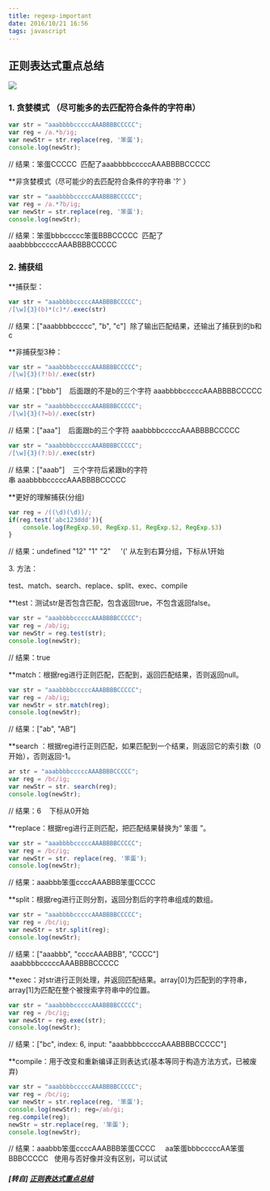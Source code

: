 ```yaml
---
title: regexp-important
date: 2016/10/21 16:56
tags: javascript
---
```


## 正则表达式重点总结

![](https://mmbiz.qpic.cn/mmbiz_jpg/0vF1DtfHb3EIqLmAuHfMbLCr6Ad3C6Gw0KGt7ykePwac4YibOQzae5qjqIRmrgQXN0iaRpCOaSGk565SlfbWrSpw/0?wx_fmt=jpeg)

### 1\. 贪婪模式 （尽可能多的去匹配符合条件的字符串）

```javascript
var str = "aaabbbbcccccAAABBBBCCCCC"; 
var reg = /a.*b/ig; 
var newStr = str.replace(reg, '笨蛋'); 
console.log(newStr);
```

// 结果：笨蛋CCCCC  匹配了aaabbbbcccccAAABBBBCCCCC

**非贪婪模式（尽可能少的去匹配符合条件的字符串 '?' ）

```javascript
var str = "aaabbbbcccccAAABBBBCCCCC"; 
var reg = /a.*?b/ig; 
var newStr = str.replace(reg, '笨蛋'); 
console.log(newStr); 
```

// 结果：笨蛋bbbccccc笨蛋BBBCCCCC  匹配了aaabbbbcccccAAABBBBCCCCC

### 2\. 捕获组

**捕获型：

```javascript
var str = "aaabbbbcccccAAABBBBCCCCC"; 
/[\w]{3}(b)*(c)*/.exec(str)
```

// 结果：\["aaabbbbccccc", "b", "c"\]  除了输出匹配结果，还输出了捕获到的b和c

**非捕获型3种：

```javascript
var str = "aaabbbbcccccAAABBBBCCCCC"; 
/[\w]{3}(?!b)/.exec(str) 
```

// 结果：\["bbb"\]    后面跟的不是b的三个字符 aaabbbbcccccAAABBBBCCCCC

```javascript
var str = "aaabbbbcccccAAABBBBCCCCC"; 
/[\w]{3}(?=b)/.exec(str) 
```

// 结果：\["aaa"\]    后面跟b的三个字符 aaabbbbcccccAAABBBBCCCCC

```javascript
var str = "aaabbbbcccccAAABBBBCCCCC"; 
/[\w]{3}(?:b)/.exec(str)
```

// 结果：\["aaab"\]    三个字符后紧跟b的字符串 aaabbbbcccccAAABBBBCCCCC

**更好的理解捕获(分组) 

```javascript
var reg = /((\d)(\d))/; 
if(reg.test('abc123ddd')){ 
    console.log(RegExp.$0, RegExp.$1, RegExp.$2, RegExp.$3) 
} 
```

// 结果：undefined "12" "1" "2"     '(' 从左到右算分组，下标从1开始

3\. 方法：

test、match、search、replace、split、exec、compile

**test：测试str是否包含匹配，包含返回true，不包含返回false。

```javascript
var str = "aaabbbbcccccAAABBBBCCCCC"; 
var reg = /ab/ig; 
var newStr = reg.test(str); 
console.log(newStr); 
```

// 结果：true

**match：根据reg进行正则匹配，匹配到，返回匹配结果，否则返回null。

```javascript
var str = "aaabbbbcccccAAABBBBCCCCC"; 
var reg = /ab/ig; 
var newStr = str.match(reg); 
console.log(newStr); 
```

// 结果：\["ab", "AB"\]

**search ：根据reg进行正则匹配，如果匹配到一个结果，则返回它的索引数（0开始），否则返回-1。 

```javascript
ar str = "aaabbbbcccccAAABBBBCCCCC"; 
var reg = /bc/ig; 
var newStr = str. search(reg); 
console.log(newStr); 
```

// 结果：6    下标从0开始

**replace：根据reg进行正则匹配，把匹配结果替换为“ 笨蛋 ”。

```javascript
var str = "aaabbbbcccccAAABBBBCCCCC"; 
var reg = /bc/ig; 
var newStr = str. replace(reg, '笨蛋'); 
console.log(newStr); 
```

// 结果：aaabbb笨蛋ccccAAABBB笨蛋CCCC

**split：根据reg进行正则分割，返回分割后的字符串组成的数组。

```javascript
var str = "aaabbbbcccccAAABBBBCCCCC"; 
var reg = /bc/ig; 
var newStr = str.split(reg); 
console.log(newStr); 
```

// 结果：\["aaabbb", "ccccAAABBB", "CCCC"\]    aaabbbbcccccAAABBBBCCCCC

**exec：对str进行正则处理，并返回匹配结果。array\[0\]为匹配到的字符串，array\[1\]为匹配在整个被搜索字符串中的位置。

```javascript
var str = "aaabbbbcccccAAABBBBCCCCC"; 
var reg = /bc/ig; 
var newStr = reg.exec(str); 
console.log(newStr);
```

// 结果：\["bc", index: 6, input: "aaabbbbcccccAAABBBBCCCCC"\]

**compile：用于改变和重新编译正则表达式(基本等同于构造方法方式，已被废弃)

```javascript
var str = "aaabbbbcccccAAABBBBCCCCC"; 
var reg = /bc/ig; 
var newStr = str.replace(reg, '笨蛋'); 
console.log(newStr); reg=/ab/gi; 
reg.compile(reg); 
newStr = str.replace(reg, '笨蛋'); 
console.log(newStr);
```

// 结果：aaabbb笨蛋ccccAAABBB笨蛋CCCC     aa笨蛋bbbcccccAA笨蛋BBBCCCCC   使用与否好像并没有区别，可以试试

##### [转自] [正则表达式重点总结](https://my.oschina.net/luweiweiwei/blog/761840)
